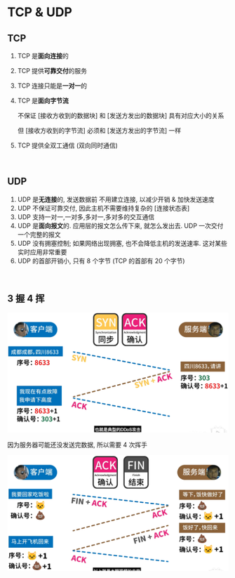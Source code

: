 # TCP & UDP

## TCP

1. TCP 是**面向连接**的

2. TCP 提供**可靠交付**的服务

3. TCP 连接只能是**一对一**的

4. TCP 是**面向字节流**

    不保证 [接收方收到的数据块] 和 [发送方发出的数据块] 具有对应大小的关系

    但 [接收方收到的字节流] 必须和 [发送方发出的字节流] 一样

5. TCP 提供全双工通信 (双向同时通信)

<br>

## UDP

1. UDP 是**无连接**的, 发送数据前 不用建立连接, 以减少开销 & 加快发送速度
2. UDP 不保证可靠交付, 因此主机不需要维持复杂的 [连接状态表]
3. UDP 支持一对一,一对多,多对一,多对多的交互通信
4. UDP 是**面向报文**的. 应用层的报文怎么传下来, 就怎么发出去. UDP 一次交付一个完整的报文
5. UDP 没有拥塞控制; 如果网络出现拥塞, 也不会降低主机的发送速率. 这对某些实时应用非常重要
6. UDP 的首部开销小, 只有 8 个字节 (TCP 的首部有 20 个字节)

<br>

## 3 握 4 挥

<img src="picture/image-20220302194649739.png" alt="image-20220302194649739" style="zoom:50%;" />

因为服务器可能还没发送完数据, 所以需要 4 次挥手

<img src="picture/image-20220302194518727.png" alt="image-20220302194518727" style="zoom:50%;" />

<br>
